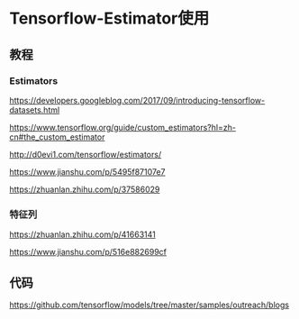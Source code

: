 Tensorflow-Estimator使用
======

## 教程

### Estimators

https://developers.googleblog.com/2017/09/introducing-tensorflow-datasets.html

https://www.tensorflow.org/guide/custom_estimators?hl=zh-cn#the_custom_estimator

http://d0evi1.com/tensorflow/estimators/

https://www.jianshu.com/p/5495f87107e7

https://zhuanlan.zhihu.com/p/37586029


### 特征列
https://zhuanlan.zhihu.com/p/41663141

https://www.jianshu.com/p/516e882699cf


## 代码

https://github.com/tensorflow/models/tree/master/samples/outreach/blogs

